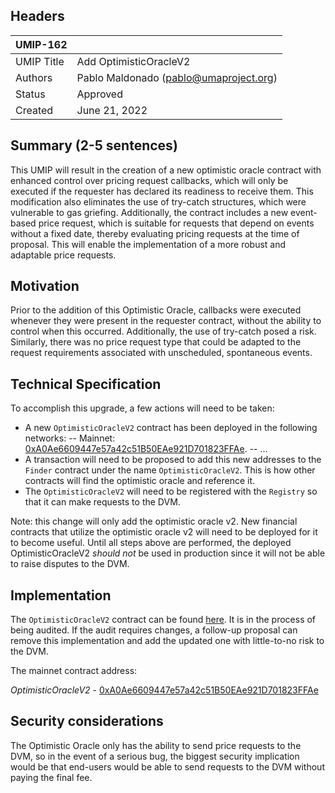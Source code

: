 ## Headers
| UMIP-162   |                                 |
|------------|---------------------------------|
| UMIP Title | Add OptimisticOracleV2          |
| Authors    | Pablo Maldonado (pablo@umaproject.org) |
| Status     | Approved                        |
| Created    | June 21, 2022                    |

## Summary (2-5 sentences)
This UMIP will result in the creation of a new optimistic oracle contract with enhanced control over pricing request callbacks, which will only be executed if the requester has declared its readiness to receive them. This modification also eliminates the use of try-catch structures, which were vulnerable to gas griefing. Additionally, the contract includes a new event-based price request, which is suitable for requests that depend on events without a fixed date, thereby evaluating pricing requests at the time of proposal. This will enable the implementation of a more robust and adaptable price requests.

## Motivation
Prior to the addition of this Optimistic Oracle, callbacks were executed whenever they were present in the requester contract, without the ability to control when this occurred. Additionally, the use of try-catch posed a risk. Similarly, there was no price request type that could be adapted to the request requirements associated with unscheduled, spontaneous events.

## Technical Specification
To accomplish this upgrade, a few actions will need to be taken:
- A new `OptimisticOracleV2` contract has been deployed in the following networks:
-- Mainnet: [0xA0Ae6609447e57a42c51B50EAe921D701823FFAe](https://etherscan.io/address/0xA0Ae6609447e57a42c51B50EAe921D701823FFAe).
-- ...
- A transaction will need to be proposed to add this new addresses to the `Finder` contract under the name `OptimisticOracleV2`. This is how other contracts will find the optimistic oracle and reference it.
- The `OptimisticOracleV2` will need to be registered with the `Registry` so that it can make requests to the DVM.

Note: this change will only add the optimistic oracle v2. New financial contracts that utilize the optimistic oracle v2 will need to be deployed for it to become useful. Until all steps above are performed, the deployed OptimisticOracleV2 _should not_ be used in production since it will not be able to raise disputes to the DVM.

## Implementation

The `OptimisticOracleV2` contract can be found [here](https://github.com/UMAprotocol/protocol/tree/master/packages/core/contracts/oracle/implementation). It is in the process of being audited. If the audit requires changes, a follow-up proposal can remove this implementation and add the updated one with little-to-no risk to the DVM.

The mainnet contract address:

*OptimisticOracleV2* - [0xA0Ae6609447e57a42c51B50EAe921D701823FFAe](https://etherscan.io/address/0xA0Ae6609447e57a42c51B50EAe921D701823FFAe)


## Security considerations

The Optimistic Oracle only has the ability to send price requests to the DVM, so in the event of a serious bug, the biggest security implication would be that end-users would be able to send requests to the DVM without paying the final fee.